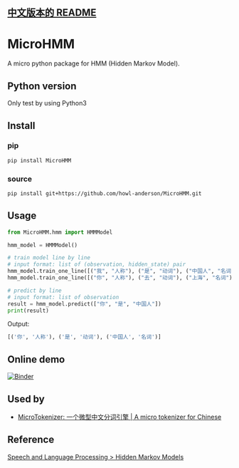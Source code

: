 [中文版本的 README](README.md)
------------------------------

# MicroHMM

A micro python package for HMM (Hidden Markov Model).

## Python version
Only test by using Python3

## Install
### pip
```bash
pip install MicroHMM
```

### source
```bash
pip install git+https://github.com/howl-anderson/MicroHMM.git
```

## Usage
```python
from MicroHMM.hmm import HMMModel

hmm_model = HMMModel()

# train model line by line
# input format: list of (observation, hidden_state) pair
hmm_model.train_one_line([("我", "人称"), ("是", "动词"), ("中国人", "名词")])
hmm_model.train_one_line([("你", "人称"), ("去", "动词"), ("上海", "名词")])

# predict by line
# input format: list of observation
result = hmm_model.predict(["你", "是", "中国人"])
print(result)
```

Output:
```python
[('你', '人称'), ('是', '动词'), ('中国人', '名词')]
```

## Online demo
[![Binder](https://mybinder.org/badge.svg)](https://mybinder.org/v2/gh/howl-anderson/MicroHMM/master?filepath=.notebooks%2Fdemo.ipynb)

## Used by
* [MicroTokenizer: 一个微型中文分词引擎 | A micro tokenizer for Chinese](https://github.com/howl-anderson/MicroTokenizer)

## Reference
[Speech and Language Processing > Hidden Markov Models](https://web.stanford.edu/~jurafsky/slp3/9.pdf)